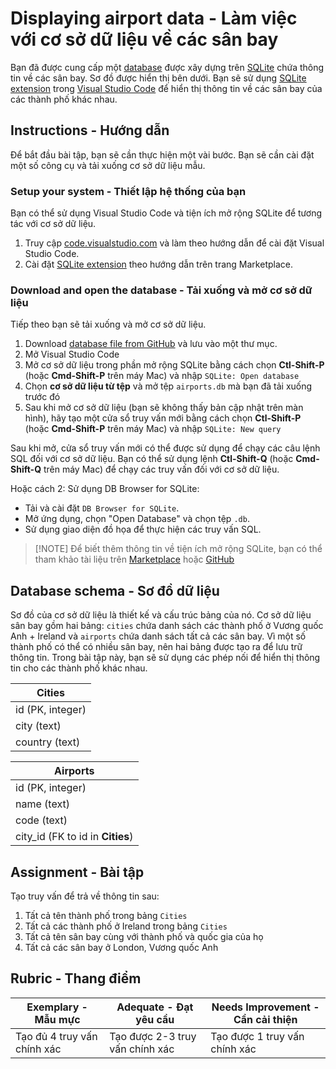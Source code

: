 # Displaying airport data - Làm việc với cơ sở dữ liệu về các sân bay

Bạn đã được cung cấp một [database](https://raw.githubusercontent.com/Microsoft/Data-Science-For-Beginners/main/2-Working-With-Data/05-relational-databases/airports.db) được xây dựng trên [SQLite](https://sqlite.org/index.html) chứa thông tin về các sân bay. Sơ đồ được hiển thị bên dưới. Bạn sẽ sử dụng [SQLite extension](https://marketplace.visualstudio.com/items?itemName=alexcvzz.vscode-sqlite&WT.mc_id=academic-77958-bethanycheum) trong [Visual Studio Code](https://code.visualstudio.com?WT.mc_id=academic-77958-bethanycheum) để hiển thị thông tin về các sân bay của các thành phố khác nhau.

## Instructions - Hướng dẫn

Để bắt đầu bài tập, bạn sẽ cần thực hiện một vài bước. Bạn sẽ cần cài đặt một số công cụ và tải xuống cơ sở dữ liệu mẫu.

### Setup your system - Thiết lập hệ thống của bạn

Bạn có thể sử dụng Visual Studio Code và tiện ích mở rộng SQLite để tương tác với cơ sở dữ liệu.

1. Truy cập [code.visualstudio.com](https://code.visualstudio.com?WT.mc_id=academic-77958-bethanycheum) và làm theo hướng dẫn để cài đặt Visual Studio Code.
2. Cài đặt [SQLite extension](https://marketplace.visualstudio.com/items?itemName=alexcvzz.vscode-sqlite&WT.mc_id=academic-77958-bethanycheum) theo hướng dẫn trên trang Marketplace.

### Download and open the database - Tải xuống và mở cơ sở dữ liệu

Tiếp theo bạn sẽ tải xuống và mở cơ sở dữ liệu.

1. Download [database file from GitHub](https://raw.githubusercontent.com/Microsoft/Data-Science-For-Beginners/main/2-Working-With-Data/05-relational-databases/airports.db) và lưu vào một thư mục.
2. Mở Visual Studio Code
3. Mở cơ sở dữ liệu trong phần mở rộng SQLite bằng cách chọn **Ctl-Shift-P** (hoặc **Cmd-Shift-P** trên máy Mac) và nhập `SQLite: Open database`
4. Chọn **cơ sở dữ liệu từ tệp** và mở tệp `airports.db` mà bạn đã tải xuống trước đó
5. Sau khi mở cơ sở dữ liệu (bạn sẽ không thấy bản cập nhật trên màn hình), hãy tạo một cửa sổ truy vấn mới bằng cách chọn **Ctl-Shift-P** (hoặc **Cmd-Shift-P** trên máy Mac) và nhập `SQLite: New query`

Sau khi mở, cửa sổ truy vấn mới có thể được sử dụng để chạy các câu lệnh SQL đối với cơ sở dữ liệu. Bạn có thể sử dụng lệnh **Ctl-Shift-Q** (hoặc **Cmd-Shift-Q** trên máy Mac) để chạy các truy vấn đối với cơ sở dữ liệu.

Hoặc cách 2: Sử dụng DB Browser for SQLite:
* Tải và cài đặt `DB Browser for SQLite`.
* Mở ứng dụng, chọn "Open Database" và chọn tệp `.db`.
* Sử dụng giao diện đồ họa để thực hiện các truy vấn SQL.

> [!NOTE] Để biết thêm thông tin về tiện ích mở rộng SQLite, bạn có thể tham khảo tài liệu trên [Marketplace](https://marketplace.visualstudio.com/items?itemName=alexcvzz.vscode-sqlite&WT.mc_id=academic-77958-bethanycheum) hoặc [GitHub](https://github.com/nalgeon/sqlean/blob/main/docs/time.md)

## Database schema - Sơ đồ dữ liệu

Sơ đồ của cơ sở dữ liệu là thiết kế và cấu trúc bảng của nó. Cơ sở dữ liệu sân bay gồm hai bảng: `cities` chứa danh sách các thành phố ở Vương quốc Anh + Ireland và `airports` chứa danh sách tất cả các sân bay. Vì một số thành phố có thể có nhiều sân bay, nên hai bảng được tạo ra để lưu trữ thông tin. Trong bài tập này, bạn sẽ sử dụng các phép nối để hiển thị thông tin cho các thành phố khác nhau.

| Cities           |
| ---------------- |
| id (PK, integer) |
| city (text)      |
| country (text)   |

| Airports                         |
| -------------------------------- |
| id (PK, integer)                 |
| name (text)                      |
| code (text)                      |
| city_id (FK to id in **Cities**) |

## Assignment - Bài tập

Tạo truy vấn để trả về thông tin sau:

1. Tất cả tên thành phố trong bảng `Cities`
2. Tất cả các thành phố ở Ireland trong bảng `Cities`
3. Tất cả tên sân bay cùng với thành phố và quốc gia của họ
4. Tất cả các sân bay ở London, Vương quốc Anh

## Rubric - Thang điểm

| Exemplary - Mẫu mực | Adequate - Đạt yêu cầu | Needs Improvement - Cần cải thiện|
| --------- | -------- | ----------------- |
| Tạo đủ 4 truy vấn chính xác | Tạo được 2-3 truy vấn chính xác | Tạo được 1 truy vấn chính xác |
